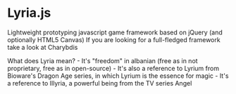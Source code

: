 Lyria.js
========
Lightweight prototyping javascript game framework based on jQuery (and optionally HTML5 Canvas)
If you are looking for a full-fledged framework take a look at Charybdis

What does Lyria mean?
	- It's "freedom" in albanian (free as in not proprietary, free as in open-source)
	- It's also a reference to Lyrium from Bioware's Dragon Age series, in which Lyrium is the essence for magic
	- It's a reference to Illyria, a powerful being from the TV series Angel
	
